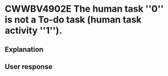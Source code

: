 # CWWBV4902E The human task ''0'' is not a To-do task (human task activity ''1'').

## Explanation

## User response